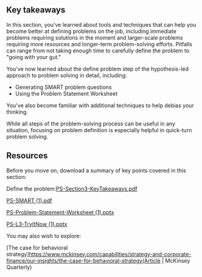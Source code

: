 ## Key takeaways

In this section, you’ve learned about tools and techniques that can help you become better at defining problems on the job, including immediate problems requiring solutions in the moment and larger-scale problems requiring more resources and longer-term problem-solving efforts. Pitfalls can range from not taking enough time to carefully define the problem to "going with your gut."

You've now learned about the define problem step of the hypothesis-led approach to problem solving in detail, including:

+ Generating SMART problem questions
+ Using the Problem Statement Worksheet

You've also become familiar with additional techniques to help debias your thinking.

While all steps of the problem-solving process can be useful in any situation, focusing on problem definition is especially helpful in quick-turn problem solving.

## Resources

Before you move on, download a summary of key points covered in this section:

Define the problem:[PS-Section3-KeyTakeaways.pdf](https://github.com/adeleke123/Mckinsey-Forward-Program/files/11600339/PS-Section3-KeyTakeaways.pdf)

[PS-SMART (1).pdf](https://github.com/adeleke123/Mckinsey-Forward-Program/files/11600346/PS-SMART.1.pdf)

[PS-Problem-Statement-Worksheet (1).pptx](https://github.com/adeleke123/Mckinsey-Forward-Program/files/11600349/PS-Problem-Statement-Worksheet.1.pptx)

[PS-L3-TryItNow (1).pptx](https://github.com/adeleke123/Mckinsey-Forward-Program/files/11600358/PS-L3-TryItNow.1.pptx)

You may also wish to explore:

[The case for behavioral strategy]https://www.mckinsey.com/capabilities/strategy-and-corporate-finance/our-insights/the-case-for-behavioral-strategy(Article | McKinsey Quarterly)

